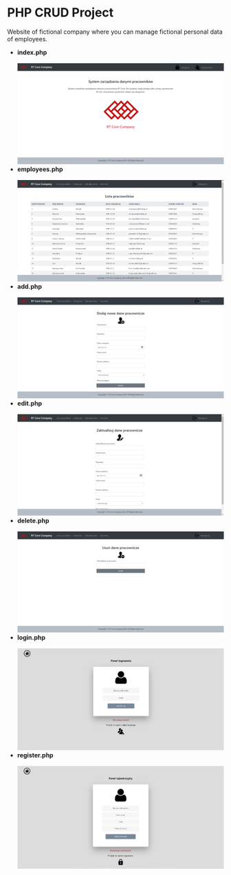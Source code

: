 # PHP CRUD Project
Website of fictional company where you can manage fictional personal data of employees.<br />
- **index.php**<br />
<br />![indexView](https://github.com/KarolinaLewinska/PHP_CRUD_website/blob/main/ReadmeIMG/index.PNG)<br />
- **employees.php**<br />
<br />![employeesView](https://github.com/KarolinaLewinska/PHP_CRUD_website/blob/main/ReadmeIMG/employees.PNG)<br />
- **add.php**<br />
<br />![addView](https://github.com/KarolinaLewinska/PHP_CRUD_website/blob/main/ReadmeIMG/add.PNG)<br />
- **edit.php**<br />
<br />![editView](https://github.com/KarolinaLewinska/PHP_CRUD_website/blob/main/ReadmeIMG/edit.PNG)<br />
- **delete.php**<br />
<br />![deleteView](https://github.com/KarolinaLewinska/PHP_CRUD_website/blob/main/ReadmeIMG/delete.PNG)<br />    
- **login.php**<br />
<br />![loginView](https://github.com/KarolinaLewinska/PHP_CRUD_website/blob/main/ReadmeIMG/login.PNG)<br />
- **register.php** <br />
<br />![registerView](https://github.com/KarolinaLewinska/PHP_CRUD_website/blob/main/ReadmeIMG/register.PNG)<br />
